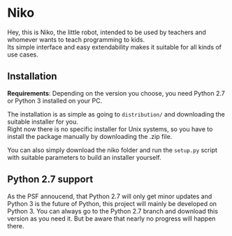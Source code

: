 # Niko
Hey, this is Niko, the little robot, intended to be used by teachers and whomever wants to teach programming to kids.  
Its simple interface and easy extendability makes it suitable for all kinds of use cases.

## Installation
**Requirements**: Depending on the version you choose, you need Python 2.7 or Python 3 installed on your PC.

The installation is as simple as going to `distribution/` and downloading the suitable installer for you.  
Right now there is no specific installer for Unix systems, so you have to install the package manually by downloading
the .zip file.  

You can also simply download the niko folder and run the `setup.py` script with suitable parameters to build an installer yourself.

## Python 2.7 support
As the PSF annoucend, that Python 2.7 will only get minor updates and Python 3 is the future of Python, this project will mainly be developed on Python 3. You can always go to the Python 2.7 branch and download this version as you need it. But be aware that nearly no progress will happen there.
